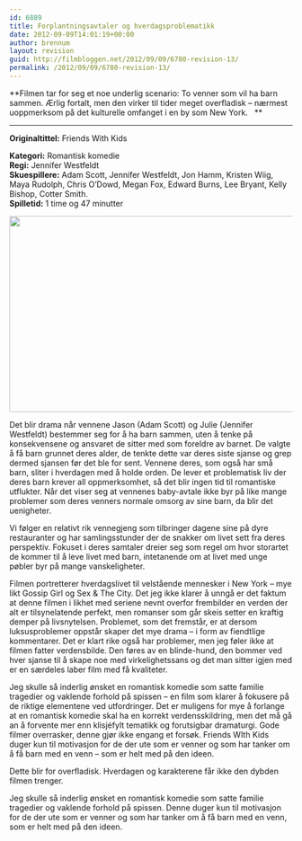 ```yaml
---
id: 6889
title: Forplantningsavtaler og hverdagsproblematikk
date: 2012-09-09T14:01:19+00:00
author: brennum
layout: revision
guid: http://filmbloggen.net/2012/09/09/6780-revision-13/
permalink: /2012/09/09/6780-revision-13/
---
```

**Filmen tar for seg et noe underlig scenario: To venner som vil ha barn sammen. Ærlig fortalt, men den virker til tider meget overfladisk &#8211; nærmest uoppmerksom på det kulturelle omfanget i en by som New York.   **  
****

**<!--more-->Originaltittel:** Friends With Kids

  
**Kategori:** Romantisk komedie  
**Regi:** Jennifer Westfeldt  
**Skuespillere:** Adam Scott, Jennifer Westfeldt, Jon Hamm, Kristen Wiig, Maya Rudolph, Chris O&#8217;Dowd, Megan Fox, Edward Burns, Lee Bryant, Kelly Bishop, Cotter Smith.  
**Spilletid:** 1 time og 47 minutter

<a href="http://filmbloggen.net/?attachment_id=6785" rel="attachment wp-att-6785"><img class="alignnone size-large wp-image-6785" src="http://filmbloggen.net/wp-content/uploads//2012/08/Friends-With-Kids-4-620x349.jpg" alt="" width="620" height="349" /></a>

Det blir drama når vennene Jason (Adam Scott) og Julie (Jennifer Westfeldt) bestemmer seg for å ha barn sammen, uten å tenke på konsekvensene og ansvaret de sitter med som foreldre av barnet. De valgte å få barn grunnet deres alder, de tenkte dette var deres siste sjanse og grep dermed sjansen før det ble for sent. Vennene deres, som også har små barn, sliter i hverdagen med å holde orden. De lever et problematisk liv der deres barn krever all oppmerksomhet, så det blir ingen tid til romantiske utflukter. Når det viser seg at vennenes baby-avtale ikke byr på like mange problemer som deres venners normale omsorg av sine barn, da blir det uenigheter.

Vi følger en relativt rik vennegjeng som tilbringer dagene sine på dyre restauranter og har samlingsstunder der de snakker om livet sett fra deres perspektiv. Fokuset i deres samtaler dreier seg som regel om hvor storartet de kommer til å leve livet med barn, intetanende om at livet med unge pøbler byr på mange vanskeligheter.

Filmen portretterer hverdagslivet til velstående mennesker i New York &#8211; mye likt Gossip Girl og Sex & The City. Det jeg ikke klarer å unngå er det faktum at denne filmen i likhet med seriene nevnt overfor frembilder en verden der alt er tilsynelatende perfekt, men romanser som går skeis setter en kraftig demper på livsnytelsen. Problemet, som det fremstår, er at dersom luksusproblemer oppstår skaper det mye drama &#8211; i form av fiendtlige kommentarer. Det er klart rike også har problemer, men jeg føler ikke at filmen fatter verdensbilde. Den føres av en blinde-hund, den bommer ved hver sjanse til å skape noe med virkelighetssans og det man sitter igjen med er en særdeles laber film med få kvaliteter.

Jeg skulle så inderlig ønsket en romantisk komedie som satte familie tragedier og vaklende forhold på spissen &#8211; en film som klarer å fokusere på de riktige elementene ved utfordringer. Det er muligens for mye å forlange at en romantisk komedie skal ha en korrekt verdensskildring, men det må gå an å forvente mer enn klisjéfylt tematikk og forutsigbar dramaturgi. Gode filmer overrasker, denne gjør ikke engang et forsøk. Friends WIth Kids duger kun til motivasjon for de der ute som er venner og som har tanker om å få barn med en venn &#8211; som er helt med på den ideen.

Dette blir for overfladisk. Hverdagen og karakterene får ikke den dybden filmen trenger.

Jeg skulle så inderlig ønsket en romantisk komedie som satte familie tragedier og vaklende forhold på spissen. Denne duger kun til motivasjon for de der ute som er venner og som har tanker om å få barn med en venn, som er helt med på den ideen.

&nbsp;